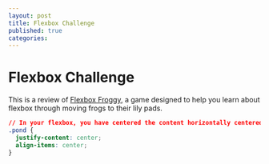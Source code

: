 ```yaml
---
layout: post
title: Flexbox Challenge
published: true
categories:
---
```


# Flexbox Challenge

This is a review of [Flexbox Froggy](http://flexboxfroggy.com/), a game designed to help you learn about flexbox through moving frogs to their lily pads.

```css
// In your flexbox, you have centered the content horizontally centered with `justify-content` and vertically centered with `align-items`.
.pond {
  justify-content: center;
  align-items: center;
}
```
